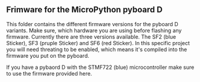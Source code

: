 ## Frimware for the MicroPython pyboard D
This folder contains the different firmware versions for the pyboard D variants.
Make sure, which hardware you are using before flashing any firmware. Currently there are three versions available.
The SF2 (blue Sticker), SF3 (pruple Sticker) and SF6 (red Sticker). In this specific project you will need threating to be enabled,
which means it's compiled into the firmware you put on the pyboard.

If you have a pybaord D with the STMF722 (blue) microcontroller make sure to use the firmware provided here.
